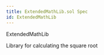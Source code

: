 ```yaml
---
title: ExtendedMathLib.sol Spec
id: ExtendedMathLib
---
```


 ExtendedMathLib

Library for calculating the square root






